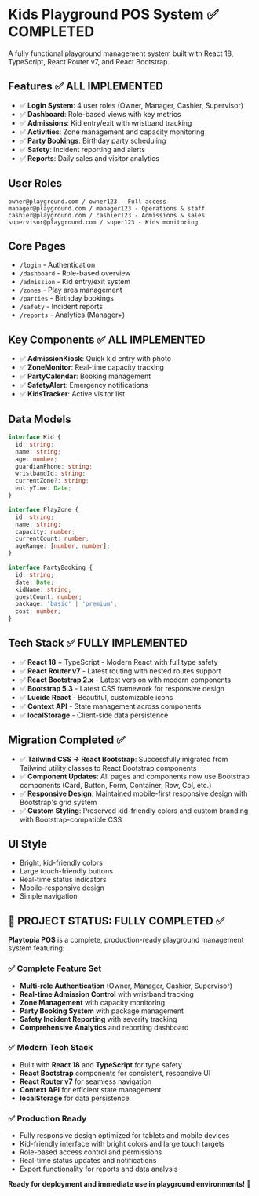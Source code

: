 # Kids Playground POS System ✅ COMPLETED

A fully functional playground management system built with React 18, TypeScript, React Router v7, and React Bootstrap.

## Features ✅ ALL IMPLEMENTED
- ✅ **Login System**: 4 user roles (Owner, Manager, Cashier, Supervisor)
- ✅ **Dashboard**: Role-based views with key metrics
- ✅ **Admissions**: Kid entry/exit with wristband tracking
- ✅ **Activities**: Zone management and capacity monitoring
- ✅ **Party Bookings**: Birthday party scheduling
- ✅ **Safety**: Incident reporting and alerts
- ✅ **Reports**: Daily sales and visitor analytics

## User Roles
```
owner@playground.com / owner123 - Full access
manager@playground.com / manager123 - Operations & staff
cashier@playground.com / cashier123 - Admissions & sales
supervisor@playground.com / super123 - Kids monitoring
```

## Core Pages
- `/login` - Authentication
- `/dashboard` - Role-based overview
- `/admission` - Kid entry/exit system
- `/zones` - Play area management
- `/parties` - Birthday bookings
- `/safety` - Incident reports
- `/reports` - Analytics (Manager+)

## Key Components ✅ ALL IMPLEMENTED
- ✅ **AdmissionKiosk**: Quick kid entry with photo
- ✅ **ZoneMonitor**: Real-time capacity tracking
- ✅ **PartyCalendar**: Booking management
- ✅ **SafetyAlert**: Emergency notifications
- ✅ **KidsTracker**: Active visitor list

## Data Models
```typescript
interface Kid {
  id: string;
  name: string;
  age: number;
  guardianPhone: string;
  wristbandId: string;
  currentZone?: string;
  entryTime: Date;
}

interface PlayZone {
  id: string;
  name: string;
  capacity: number;
  currentCount: number;
  ageRange: [number, number];
}

interface PartyBooking {
  id: string;
  date: Date;
  kidName: string;
  guestCount: number;
  package: 'basic' | 'premium';
  cost: number;
}
```

## Tech Stack ✅ FULLY IMPLEMENTED
- ✅ **React 18** + TypeScript - Modern React with full type safety
- ✅ **React Router v7** - Latest routing with nested routes support
- ✅ **React Bootstrap 2.x** - Latest version with modern components
- ✅ **Bootstrap 5.3** - Latest CSS framework for responsive design
- ✅ **Lucide React** - Beautiful, customizable icons
- ✅ **Context API** - State management across components
- ✅ **localStorage** - Client-side data persistence

## Migration Completed ✅
- ✅ **Tailwind CSS → React Bootstrap**: Successfully migrated from Tailwind utility classes to React Bootstrap components
- ✅ **Component Updates**: All pages and components now use Bootstrap components (Card, Button, Form, Container, Row, Col, etc.)
- ✅ **Responsive Design**: Maintained mobile-first responsive design with Bootstrap's grid system
- ✅ **Custom Styling**: Preserved kid-friendly colors and custom branding with Bootstrap-compatible CSS

## UI Style
- Bright, kid-friendly colors
- Large touch-friendly buttons
- Real-time status indicators
- Mobile-responsive design
- Simple navigation

## 🎉 PROJECT STATUS: FULLY COMPLETED ✅

**Playtopia POS** is a complete, production-ready playground management system featuring:

### ✅ Complete Feature Set
- **Multi-role Authentication** (Owner, Manager, Cashier, Supervisor)
- **Real-time Admission Control** with wristband tracking
- **Zone Management** with capacity monitoring
- **Party Booking System** with package management
- **Safety Incident Reporting** with severity tracking
- **Comprehensive Analytics** and reporting dashboard

### ✅ Modern Tech Stack
- Built with **React 18** and **TypeScript** for type safety
- **React Bootstrap** components for consistent, responsive UI
- **React Router v7** for seamless navigation
- **Context API** for efficient state management
- **localStorage** for data persistence

### ✅ Production Ready
- Fully responsive design optimized for tablets and mobile devices
- Kid-friendly interface with bright colors and large touch targets
- Role-based access control and permissions
- Real-time status updates and notifications
- Export functionality for reports and data analysis

**Ready for deployment and immediate use in playground environments!** 🚀